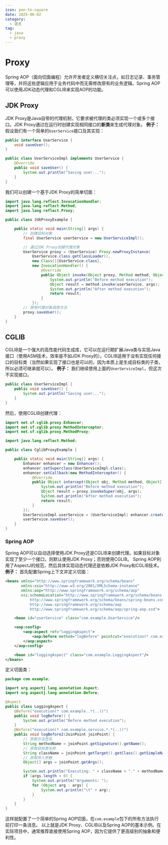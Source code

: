 ```yaml
---
icon: pen-to-square
date: 2025-06-02
category:
  - 语言
tag:
  - java
  - proxy
---
```


# Proxy

Spring AOP（面向切面编程）允许开发者定义横切关注点，如日志记录、事务管理等，并将这些逻辑应用于业务代码中而无需修改原有的业务逻辑。Spring AOP可以使用JDK动态代理和CGLIB来实现AOP的功能。
## JDK Proxy

JDK Proxy是Java自带的代理机制，它要求被代理的类必须实现一个或多个接口。JDK Proxy通过在运行时创建实现相同接口的**新类**来生成代理对象。
**例子：**
假设我们有一个简单的`UserService`接口及其实现：
```Java
public interface UserService {
    void saveUser();
}

public class UserServiceImpl implements UserService {
    @Override
    public void saveUser() {
        System.out.println("Saving user...");
    }
}
```
我们可以创建一个基于JDK Proxy的简单切面：
```Java
import java.lang.reflect.InvocationHandler;
import java.lang.reflect.Method;
import java.lang.reflect.Proxy;

public class JdkProxyExample {

    public static void main(String[] args) {
        // 创建目标对象
        final UserService userService = new UserServiceImpl();

        // 通过JDK Proxy创建代理对象
        UserService proxy = (UserService) Proxy.newProxyInstance(
            UserService.class.getClassLoader(),
            new Class[]{UserService.class},
            new InvocationHandler() {
                @Override
                public Object invoke(Object proxy, Method method, Object[] args) throws Throwable {
                    System.out.println("Before method execution");
                    Object result = method.invoke(userService, args);
                    System.out.println("After method execution");
                    return result;
                }
            });
        // 使用代理对象调用方法
        proxy.saveUser();
    }
}
```

## CGLIB

CGLIB是一个强大的高性能代码生成库，它可以在运行期扩展Java类与实现Java接口（使用ASM技术，效率是不如JDK Proxy的）。CGLIB适用于没有实现任何接口的目标类（当然如果实现了接口也是可以的，因为本质上是生成目标类的子类，所以必须可继承就可以）。
**例子：**
我们继续使用上面的`UserServiceImpl`，但这次不实现接口。
```Java
public class UserServiceImpl {
    public void saveUser() {
        System.out.println("Saving user...");
    }
}
```
然后，使用CGLIB创建代理：
```Java
import net.sf.cglib.proxy.Enhancer;
import net.sf.cglib.proxy.MethodInterceptor;
import net.sf.cglib.proxy.MethodProxy;

import java.lang.reflect.Method;

public class CglibProxyExample {

    public static void main(String[] args) {
        Enhancer enhancer = new Enhancer();
        enhancer.setSuperclass(UserServiceImpl.class);
        enhancer.setCallback(new MethodInterceptor() {
            @Override
            public Object intercept(Object obj, Method method, Object[] args, MethodProxy proxy) throws Throwable {
                System.out.println("Before method execution");
                Object result = proxy.invokeSuper(obj, args);
                System.out.println("After method execution");
                return result;
            }
        });
        UserServiceImpl userService = (UserServiceImpl) enhancer.create();
        userService.saveUser();
    }
}
```

### Spring AOP

Spring AOP可以自动选择使用JDK Proxy还是CGLIB来创建代理。如果目标对象实现了至少一个接口，则默认使用JDK Proxy；否则使用CGLIB。
Spring AOP利用了AspectJ的规范，然后具体实现动态代理还是依赖JDK Proxy和CGLIB技术。
**例子：**
首先配置Spring上下文并定义切面：
```XML
<beans xmlns="http://www.springframework.org/schema/beans"
       xmlns:xsi="http://www.w3.org/2001/XMLSchema-instance"
       xmlns:aop="http://www.springframework.org/schema/aop"
       xsi:schemaLocation="http://www.springframework.org/schema/beans
           http://www.springframework.org/schema/beans/spring-beans.xsd
           http://www.springframework.org/schema/aop
           http://www.springframework.org/schema/aop/spring-aop.xsd">

    <bean id="userService" class="com.example.UserService"/>

    <aop:config>
        <aop:aspect ref="loggingAspect">
            <aop:before method="logBefore" pointcut="execution(* com.example..*(..))"/>
        </aop:aspect>
    </aop:config>

    <bean id="loggingAspect" class="com.example.LoggingAspect"/>
</beans>
```
定义切面类：
```Java
package com.example;

import org.aspectj.lang.annotation.Aspect;
import org.aspectj.lang.annotation.Before;

@Aspect
public class LoggingAspect {
    @Before("execution(* com.example..*(..))")
    public void logBefore() {
        System.out.println("Before method execution");
    }
    @Before("execution(* com.example.service.*.*(..))")
    public void logBefore2(JoinPoint joinPoint) {
        // 获取方法签名
        String methodName = joinPoint.getSignature().getName();
        // 获取目标类名称
        String className = joinPoint.getTarget().getClass().getSimpleName();
        // 获取传入参数
        Object[] args = joinPoint.getArgs();

        System.out.println("Executing: " + className + "." + methodName + "()");
        if (args.length > 0) {
            System.out.println("Arguments: ");
            for (Object arg : args) {
                System.out.println("\t" + arg);
            }
        }
    }
}
```
这样就配置了一个简单的Spring AOP切面，在`com.example`包下的所有方法执行前打印一条消息。
以上就是JDK Proxy、CGLIB以及Spring AOP的基本示例。在实际项目中，通常推荐直接使用Spring AOP，因为它提供了更高级别的抽象和便利性。